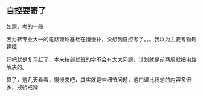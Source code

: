 ## 自控要寄了

如题，考的一般

因为转专业大一的电路理论基础在慢慢补，没想到自控考了。。。我以为主要考物理建模

好吧就是复习赶了，本来按部就班的学不会有太大问题，计划就是前两周就把电路解决的。

算了，这几天看看，慢慢来吧，其实就是些细节问题，这门课比我想的内容多很多，戒骄戒躁